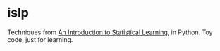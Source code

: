 # islp

Techniques from [An Introduction to Statistical Learning](http://www-bcf.usc.edu/~gareth/ISL), in Python. Toy code, just for learning.
